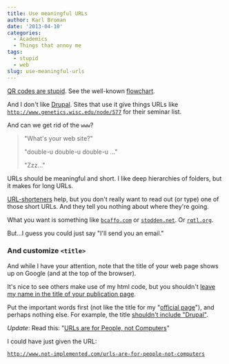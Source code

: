 ```yaml
---
title: Use meaningful URLs
author: Karl Broman
date: '2013-04-10'
categories:
  - Academics
  - Things that annoy me
tags:
  - stupid
  - web
slug: use-meaningful-urls
---
```


[QR codes are stupid](http://www.slideshare.net/natesmoyer/qr-codes-are-stupid).  See the well-known [flowchart](https://twitter.com/jcolman/status/320917928881033218).

And I don't like [Drupal](http://drupal.org).  Sites that use it give things URLs like [`http://www.genetics.wisc.edu/node/577`](http://www.genetics.wisc.edu/node/577) for their seminar list.

And can we get rid of the `www`?

<blockquote>
"What's your web site?"

"double-u double-u double-u ..."

"Zzz..."
</blockquote>

URLs should be meaningful and short.  I like deep hierarchies of folders, but it makes for long URLs.

[URL-shorteners](http://bitly.com) help, but you don't really want to read out (or type) one of those short URLs.  And they tell you nothing about where they're going.

What you want is something like [`bcaffo.com`](http://bcaffo.com) or [`stodden.net`](http://stodden.net).  Or [`rqtl.org`](http://rqtl.org).

But...I guess you could just say "I'll send you an email."

### And customize `<title>`

And while I have your attention, note that the title of your web page shows up on Google (and at the top of the browser).

It's nice to see others make use of my html code, but you shouldn't [leave my name in the title of your publication page](http://darwin.cwru.edu/~iyengar/publications.html).

Put the important words first (not like the title for my "[official page](http://www.biostat.wisc.edu/People/faculty/broman.htm)"), and perhaps nothing else. For example, the title [shouldn't include "Drupal"](http://www.pophealth.wisc.edu/faculty/palta).

_Update_: Read this: "[URLs are for People, not Computers](http://www.not-implemented.com/urls-are-for-people-not-computers/)"

I could have just given the URL:

[`http://www.not-implemented.com/urls-are-for-people-not-computers`](http://www.not-implemented.com/urls-are-for-people-not-computers/)
